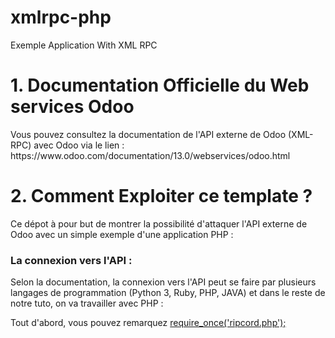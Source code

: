 # xmlrpc-php
Exemple Application With XML RPC
<h1>1. Documentation Officielle du Web services Odoo</h1>
Vous pouvez consultez la documentation de l'API externe de Odoo (XML-RPC) avec Odoo via le lien :
https://www.odoo.com/documentation/13.0/webservices/odoo.html
<h1>2. Comment Exploiter ce template ?</h1>
Ce dépot à pour but de montrer la possibilité d'attaquer l'API externe de Odoo avec un simple exemple d'une application PHP :
<h3>La connexion vers l'API : </h3>
Selon la documentation, la connexion vers l'API peut se faire par plusieurs langages de programmation (Python 3, Ruby, PHP, JAVA) et dans le reste de notre tuto, on va travailler avec PHP :

Tout d'abord, vous pouvez remarquez <u>require_once('ripcord.php');</u>
